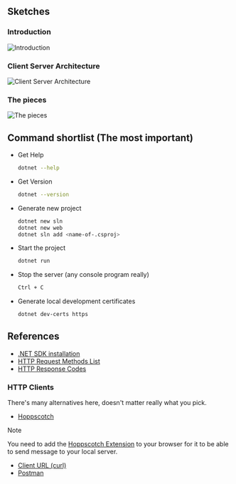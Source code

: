 ## Sketches

### Introduction

![Introduction](/documentation/backend-introduction.excalidraw.png)

### Client Server Architecture

![Client Server Architecture](/documentation/client-server-architecture.excalidraw.png)

### The pieces

![The pieces](/documentation/backend-the-pieces.excalidraw.png)

## Command shortlist (The most important)

- Get Help

  ```sh
  dotnet --help
  ```

- Get Version

  ```sh
  dotnet --version
  ```

- Generate new project

  ```sh
  dotnet new sln
  dotnet new web
  dotnet sln add <name-of-.csproj>
  ```

- Start the project

  ```sh
  dotnet run
  ```

- Stop the server (any console program really)

  ```sh
  Ctrl + C
  ```

- Generate local development certificates

  ```sh
  dotnet dev-certs https
  ```

## References

- [.NET SDK installation](https://dotnet.microsoft.com/en-us/download)
- [HTTP Request Methods List](https://developer.mozilla.org/en-US/docs/Web/HTTP/Reference/Methods)
- [HTTP Response Codes](https://developer.mozilla.org/en-US/docs/Web/HTTP/Reference/Status)

### HTTP Clients

There's many alternatives here, doesn't matter really what you pick.

- [Hoppscotch](https://hoppscotch.io/)

> [!NOTE]
> 
> You need to add the [Hoppscotch Extension](https://www.google.com/search?q=hoppscotch+extension) to your browser for it to be able to send message to your local server.

- [Client URL (curl)](https://curl.se/)
- [Postman](https://www.postman.com/)
